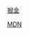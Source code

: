 [掘金](https://juejin.cn/post/7076371912711995423)

[MDN](https://developer.mozilla.org/zh-CN/docs/Web/CSS/clip-path)
